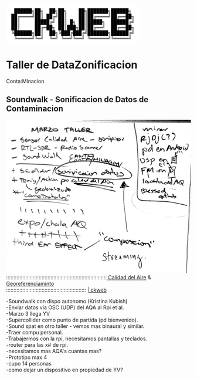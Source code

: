 <img src="https://raw.githubusercontent.com/alejoduque/DataZonContaMinacion/master/ckweb_ansi.png" /> <br>
# Taller de DataZonificacion

Conta:Minacion

## Soundwalk - Sonificacion de Datos de Contaminacion

<img src="https://raw.githubusercontent.com/alejoduque/DataZonContaMinacion/master/borrador1.png" /> <br>
::::::::::::::::::::::::::::::::::::::::::::::::::::::::::::::::::::<a href=https://#> Calidad del Aire</a> &
<a href=http://#> Georeferenciaminto</a> <BR>
::::::::::::::::::::::::::::::::::::::::::::::::::::::
<a href=https://ckweb.gov.co/> | ckweb </a>






-Soundwalk con dispo autonomo (Kristina Kubish)<br>
-Enviar datos via OSC (UDP) del AQA al Rpi et al.<br>
-Marzo 3 llega YV <br>
-Supercollider como punto de partida (pd bienvenido).<br>
-Sound spat en otro taller - vemos mas binaural y similar.<br>
-Traer compu personal.<br>
-Trabajermos con la rpi, necesitamos pantallas y teclados.<br>
-router para las x# de rpi.<br>
-necesitamos mas AQA's cuantas mas?<br>
-Prototipo max 4 <br>
-cupo 14 personas<br>
-como dejar un dispositivo en propiedad de YV?<br>


